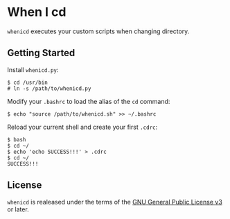When I cd
=========

`whenicd` executes your custom scripts when changing directory.

Getting Started
---------------

Install `whenicd.py`:

    $ cd /usr/bin
    # ln -s /path/to/whenicd.py

Modify your `.bashrc` to load the alias of the `cd` command:

    $ echo "source /path/to/whenicd.sh" >> ~/.bashrc

Reload your current shell and create your first `.cdrc`:

    $ bash
    $ cd ~/
    $ echo 'echo SUCCESS!!!' > .cdrc
    $ cd ~/
    SUCCESS!!!

License
-------

`whenicd` is realeased under the terms of the
[GNU General Public License v3](http://www.gnu.org/licenses/gpl.html)
or later.
